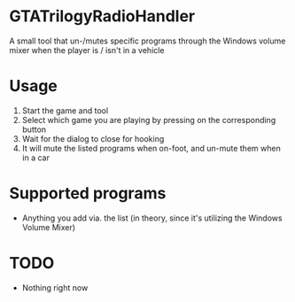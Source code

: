 # GTATrilogyRadioHandler
A small tool that un-/mutes specific programs through the Windows volume mixer when the player is / isn't in a vehicle

# Usage
1. Start the game and tool
2. Select which game you are playing by pressing on the corresponding button
3. Wait for the dialog to close for hooking
4. It will mute the listed programs when on-foot, and un-mute them when in a car

# Supported programs
- Anything you add via. the list (in theory, since it's utilizing the Windows Volume Mixer)

# TODO
- Nothing right now